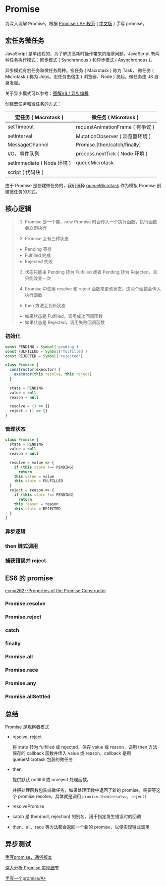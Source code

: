 # Promise

为深入理解 Promise，根据 [Promise / A+ 规范](https://promisesaplus.com/) ( [中文版](https://www.ituring.com.cn/article/66566) ) 手写 promise。

## 宏任务微任务

JavaScript 是单线程的，为了解决高耗时操作带来的阻塞问题，JavaScript 有两种任务执行模式：同步模式 ( Synchronous ) 和异步模式 ( Asynchronous )。

异步模式有宏任务和微任务两种。宏任务 ( Macrotask ) 称为 Task， 微任务 ( Microtask ) 称为 Jobs。宏任务由宿主 ( 浏览器、Node ) 发起，微任务由 JS 自身发起。

关于异步模式可以参考：[图解V8 / 异步编程](../浏览器/图解V8/4.异步编程.md)

创建宏任务和微任务的方式：

| 宏任务 ( Macrotask )       | 微任务 ( Microtask )             |
| -------------------------- | -------------------------------- |
| setTimeout                 | requestAnimationFrame ( 有争议 ) |
| setInterval                | MutationObserver ( 浏览器环境 )  |
| MessageChannel             | Promise.[then/catch/finally]     |
| I/O，事件队列              | process.nextTick ( Node 环境 )   |
| setImmediate ( Node 环境 ) | queueMicrotask                   |
| script ( 代码块 )          |                                  |

由于 Promise 是创建微任务的，我们选择 [queueMicrotask](https://developer.mozilla.org/zh-CN/docs/Web/API/HTML_DOM_API/Microtask_guide) 作为模拟 Promise 创建微任务的方式。

## 核心逻辑



>1. Promise 是一个类，new Promise 时会传入一个执行函数，执行函数会立即执行
>
>2. Promise 会有三种状态
>   * Pending 等待
>   * Fulfilled 完成
>   * Rejected 失败
>
>3. 状态只能由 Pending 转为 Fulfilled 或者 Pending 转为 Rejected，且只能改变一次
>
>4. Promise 中使用 resolve 和 reject 函数来更改状态，这两个函数会传入执行函数
>
>5. then 方法会判断状态
>   * 如果状态是 Fulfilled，调用成功回调函数
>   * 如果状态是 Rejected，调用失败回调函数

### 初始化

```javascript
const PENDING = Symbol('pending')
const FULFILLED = Symbol('fulfilled')
const REJECTED = Symbol('rejected')

class Promise {
  constructor(executor) {
    executor(this.resolve, this.reject)
  }
  
  state = PENDING
  value = null
  reason = null

  resolve = () => {}
  reject = () => {}
}
```

### 管理状态

```javascript
class Promise {
  state = PENDING
  value = null
  reason = null

  resolve = value => {
    if (this.state !== PENDING)
      return
    this.value = value
    this.state = FULFILLED
  }
  reject = reason => {
    if (this.state !== PENDING)
      return
    this.reason = reason
    this.state = REJECTED
  }
}
```



### 异步逻辑

### then 链式调用

### 捕获错误并 reject

## ES6 的 promise

[ecma262--Properties of the Promise Constructor](https://tc39.es/ecma262/multipage/control-abstraction-objects.html#sec-properties-of-the-promise-constructor)

### Promise.resolve

### Promise.reject

### catch

### finally

### Promise.all

### Promise.race

### Promise.any

### Promise.allSettled

## 总结

Promise 是观察者模式

* resolve, reject

  将 state 转为 fulfilled 或 rejected，保存 value 或 reason，调用 then 方法保存的 callback 函数并传入 value 或 reason，callback 是用 queueMicrotask 包装的微任务

* then

  提供默认 onfilfill 或 onreject 处理函数。

  并把处理函数包装成微任务，如果处理函数中返回了新的 promise，需要等这个 promise resolve，具体就是调用 `promise.then(resolve, reject)`

* resolvePromise
* catch 是 then(null, rejection) 的别名，用于指定发生错误时的回调
* then、all、race 等方法都会返回一个新的 promise，以便实现链式调用

## 异步测试



[手写promise，通俗版本](https://juejin.cn/post/6994594642280857630#heading-14)

[深入分析 Promise 实现细节](https://juejin.cn/post/6945319439772434469)

[手写一个promise/A+](https://segmentfault.com/a/1190000023157856)



